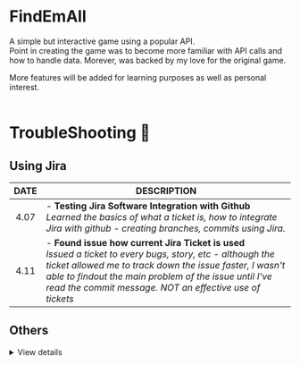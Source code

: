 # FindEmAll
A simple but interactive game using a popular API.<br/>
Point in creating the game was to become more familiar with API calls and how to handle data.
Morever, was backed by my love for the original game.

More features will be added for learning purposes as well as personal interest.
<br/><br/>


# TroubleShooting 🥊

## Using Jira
DATE | DESCRIPTION |
|:---:|---|
4.07 | - **Testing Jira Software Integration with Github** <br/> *Learned the basics of what a ticket is, how to integrate Jira with github - creating branches, commits using Jira.* |
4.11 | - **Found issue how current Jira Ticket is used** <br/> *Issued a ticket to every bugs, story, etc - although the ticket allowed me to track down the issue faster, I wasn't able to findout the main problem of the issue until I've read the commit message. NOT an effective use of tickets* |




## Others
<details closed>
<summary>View details</summary>


DATE | DESCRIPTION | FIX |
|:---:|---|---|
04.11 | - **Simulator Keyboard issue** <br/> Error Message is keep popping up when using simulator keyboard.   | Turn off Hardware Keyboard within Simulator
<br/>
<details closed>
<summary>View Keyboard Error Message</summary>

*[HardwareKeyboard] -[UIApplication getKeyboardDevicePropertiesForSenderID:shouldUpdate:usingSyntheticEvent:], failed to fetch device property for senderID (778835616971358211) use primary keyboard info instead.*
</details>
